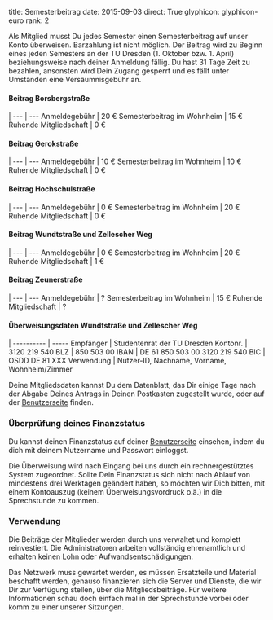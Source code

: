 title: Semesterbeitrag
date: 2015-09-03
direct: True
glyphicon: glyphicon-euro
rank: 2

Als Mitglied musst Du jedes Semester einen Semesterbeitrag auf unser Konto überweisen. Barzahlung ist nicht möglich.
Der Beitrag wird zu Beginn eines jeden Semesters an der TU Dresden (1. Oktober bzw.  1. April) beziehungsweise nach deiner Anmeldung fällig. Du hast 31 Tage Zeit zu bezahlen, ansonsten wird Dein Zugang gesperrt und es fällt unter Umständen eine Versäumnisgebühr an.

#### Beitrag Borsbergstraße
 |
--- | ---
Anmeldegebühr					| 20 €
Semesterbeitrag im Wohnheim			| 15 €
Ruhende Mitgliedschaft				| 0 €

#### Beitrag Gerokstraße
 |
--- | ---
Anmeldegebühr					| 10 €
Semesterbeitrag im Wohnheim			| 10 €
Ruhende Mitgliedschaft				| 0 €

#### Beitrag Hochschulstraße
 |
--- | ---
Anmeldegebühr					| 0 €
Semesterbeitrag im Wohnheim			| 20 €
Ruhende Mitgliedschaft				| 0 €

#### Beitrag Wundtstraße und Zellescher Weg
 |
--- | ---
Anmeldegebühr					| 0 €
Semesterbeitrag im Wohnheim			| 20 €
Ruhende Mitgliedschaft				| 1 €

#### Beitrag Zeunerstraße
 |
--- | ---
Anmeldegebühr					| ?
Semesterbeitrag im Wohnheim			| 15 €
Ruhende Mitgliedschaft				| ?

#### Überweisungsdaten Wundtstraße und Zellescher Weg
 |
---------- | -----
Empfänger  | Studentenrat der TU Dresden
Kontonr.   | 3120 219 540
BLZ        | 850 503 00
IBAN       | DE 61 850 503 00 3120 219 540
BIC        | OSDD DE 81 XXX
Verwendung | Nutzer-ID, Nachname, Vorname, Wohnheim/Zimmer

Deine Mitgliedsdaten kannst Du dem Datenblatt, das Dir einige Tage nach der Abgabe Deines Antrags in Deinen Postkasten zugestellt wurde, oder auf der [Benutzerseite](../../usersuite) finden.

### Überprüfung deines Finanzstatus

Du kannst deinen Finanzstatus auf deiner [Benutzerseite](../../usersuite) einsehen, indem du dich mit deinem Nutzername und Passwort einloggst.

Die Überweisung wird nach Eingang bei uns durch ein rechnergestütztes System zugeordnet.
Sollte Dein Finanzstatus sich nicht nach Ablauf von mindestens drei Werktagen geändert haben, so möchten wir Dich bitten, mit einem Kontoauszug (keinem Überweisungsvordruck o.ä.) in die Sprechstunde zu kommen. 

### Verwendung

Die Beiträge der Mitglieder werden durch uns verwaltet und komplett reinvestiert. Die Administratoren arbeiten vollständig ehrenamtlich und erhalten keinen Lohn oder Aufwandsentschädigungen.

Das Netzwerk muss gewartet werden, es müssen Ersatzteile und Material beschafft werden, genauso finanzieren sich die Server und Dienste, die wir Dir zur Verfügung stellen, über die Mitgliedsbeiträge. Für weitere Informationen schau doch einfach mal in der Sprechstunde vorbei oder komm zu einer unserer Sitzungen.
